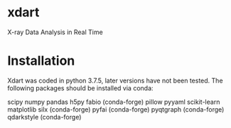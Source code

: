 # xdart
X-ray Data Analysis in Real Time

# Installation
Xdart was coded in python 3.7.5, later versions have not been tested. The following packages should be installed via conda:

scipy
numpy
pandas
h5py
fabio (conda-forge)
pillow
pyyaml
scikit-learn
matplotlib
silx (conda-forge)
pyfai (conda-forge)
pyqtgraph (conda-forge)
qdarkstyle (conda-forge)

